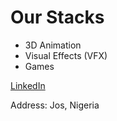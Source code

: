 # Our Stacks
* 3D Animation
* Visual Effects (VFX)
* Games

[LinkedIn](https://www.linkedin.com/company/nok-animation-studios)

Address: Jos, Nigeria
